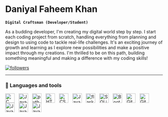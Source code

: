 # Daniyal Faheem Khan

**`Digital Craftsman (Developer/Student)`**

As a budding developer, I'm creating my digital world step by step. I start each coding project from scratch, handling everything from planning and design to using code to tackle real-life challenges. It's an exciting journey of growth and learning as I explore new possibilities and make a positive impact through my creations. I'm thrilled to be on this path, building something meaningful and making a difference with my coding skills!

  <p align="left">
      <a href="https://github.com/Javantax?tab=followers">
         <img alt="followers" title="Follow me on Github" src="https://custom-icon-badges.demolab.com/github/followers/Javantax?color=236ad3&labelColor=1155ba&style=for-the-badge&logo=person-add&label=Follow&logoColor=white"/></a>
 <!--     <a href="https://github.com/Javantax?tab=stars">
         <img alt="total stars" title="Total stars on GitHub" src="https://custom-icon-badges.demolab.com/github/stars/Javantax?color=55960c&style=for-the-badge&labelColor=488207&logo=star"/></a>
   </p> 
-->
   
---

### 🧰 Languages and tools

<img align="left" alt="C" width="30px" style="padding-right:10px;" src="https://cdn.jsdelivr.net/gh/devicons/devicon/icons/c/c-plain.svg" />
<img align="left" alt="Java" width="30px" style="padding-right:10px;" src="https://cdn.jsdelivr.net/gh/devicons/devicon/icons/java/java-original.svg" />
<img align="left" alt="python" width="30px" style="padding-right:10px;" src="https://cdn.jsdelivr.net/gh/devicons/devicon/icons/python/python-original.svg" /> 
<img align="left" alt="HTML" width="30px" style="padding-right:10px;" src="https://cdn.jsdelivr.net/gh/devicons/devicon/icons/html5/html5-plain.svg"/>
<img align="left" alt="CSS" width="30px" style="padding-right:10px;" src="https://cdn.jsdelivr.net/gh/devicons/devicon/icons/css3/css3-plain.svg" />
<img align="left" alt="Javascript" width="30px" style="padding-right:10px;" src="https://cdn.jsdelivr.net/gh/devicons/devicon/icons/javascript/javascript-plain.svg" />
<img align="left" alt="flask" width="30px" style="padding-right:10px;" src="https://cdn.jsdelivr.net/gh/devicons/devicon@latest/icons/flask/flask-original.svg" />
          
<!-- <img align="left" alt="Java" width="30px" style="padding-right:10px;" src="https://cdn.jsdelivr.net/gh/devicons/devicon/icons/mysql/mysql-plain-wordmark.svg" /> -->          
<img align="left" alt="SQLite" width="30px" style="padding-right:10px;" src="https://cdn.jsdelivr.net/gh/devicons/devicon/icons/sqlite/sqlite-original.svg" />     
<img align="left" alt="Bootstrap" width="30px" style="padding-right:10px;" src="https://cdn.jsdelivr.net/gh/devicons/devicon@latest/icons/bootstrap/bootstrap-original.svg" />
<img align="left" alt="GitHub" width="30px" style="padding-right:10px;" src="https://cdn.jsdelivr.net/gh/devicons/devicon@latest/icons/github/github-original.svg" />
          
<img align="left" alt="GitHub" width="30px" style="padding-right:10px;" src="https://cdn.jsdelivr.net/gh/devicons/devicon@latest/icons/git/git-original.svg" />        
<img align="left" alt="Java" width="30px" style="padding-right:10px;" src="https://cdn.jsdelivr.net/gh/devicons/devicon@latest/icons/vscode/vscode-original.svg" />
<img align="left" alt="Java" width="30px" style="padding-right:10px" src="https://cdn.jsdelivr.net/gh/devicons/devicon@latest/icons/homebrew/homebrew-original.svg" />
<img align="left" alt="Java" width="30px" style="padding-right:10px" src="https://cdn.jsdelivr.net/gh/devicons/devicon@latest/icons/linux/linux-original.svg" />
          

          
<br />

#

<!-- ### 📊 Stats

![Javantax's GitHub stats](https://github-readme-stats.vercel.app/api?username=javantax&show_icons=true&theme=gruvbox)

 <!-- [GitHub Streak](https://streak-stats.demolab.com?user=ForrestKnight&theme=gruvbox&border_radius=4.5) -->

#  
<!-- 
<details>
 <summary><h3>👨‍💻 My Coding Journey</h3></summary>
   I started my coding journey as a naive computer science student with a passion to learn everything I could about this programming world - code, unix, linux, theory. And all the while, teaching myself C language with a dream to excel the low-level basics of computer programming. 
[website]: 
-->
